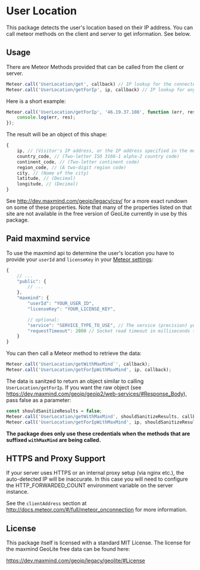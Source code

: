 # User Location

This package detects the user's location based on their IP address. You can call meteor methods on the client and server to get information. See below.


## Usage

There are Meteor Methods provided that can be called from the client or server.

```js
Meteor.call('UserLocation/get', callback) // IP lookup for the connected user
Meteor.call('UserLocation/getForIp', ip, callback) // IP lookup for any ip
```

Here is a short example:

```js
Meteor.call('UserLocation/getForIp', '46.19.37.108', function (err, res) {
    console.log(err, res);
});
```

The result will be an object of this shape:

```js
{
    ip, // (Visitor's IP address, or the IP address specified in the method call)
    country_code, // (Two-letter ISO 3166-1 alpha-2 country code)
    continent_code, // (Two-letter continent code)
    region_code, // (A two-digit region code)
    city, // (Name of the city)
    latitude, // (Decimal)
    longitude, // (Decimal)
}
```

See http://dev.maxmind.com/geoip/legacy/csv/ for a more exact rundown on some of these properties. Note that many of the properties listed on that site are not available in the free version of GeoLite currently in use by this package.

## Paid maxmind service

To use the maxmind api to determine the user's location you have to provide your `userId` and `licenseKey` in your [Meteor settings](https://docs.meteor.com/api/core.html#Meteor-settings):

```js
{
    // ...
    "public": {
        // ...
    },
    "maxmind": {
        "userId": "YOUR_USER_ID",
        "licenseKey": "YOUR_LICENSE_KEY",

        // optional:
        "service": "SERVICE_TYPE_TO_USE", // The service (precision) you'd like to use: insights, city, country (default). Remember to turn off sanitization.
        "requestTimeout": 2000 // Socket read timeout in milliseconds to wait for reply from MaxMind (default: 2000)
    }
}
```

You can then call a Meteor method to retrieve the data:
```js
Meteor.call('UserLocation/getWithMaxMind`', callback);
Meteor.call('UserLocation/getForIpWithMaxMind', ip, callback);
```

The data is sanitzed to return an object similar to calling `UserLocation/getForIp`. If you want the raw object (see https://dev.maxmind.com/geoip/geoip2/web-services/#Response_Body), pass false as a parameter:
```js
const shouldSanitizeResults = false;
Meteor.call('UserLocation/getWithMaxMind', shouldSanitizeResults, callback);
Meteor.call('UserLocation/getForIpWithMaxMind', ip, shouldSanitizeResults, callback);
```

**The package does only use these credentials when the methods that are suffixed `withMaxMind` are being called.**


## HTTPS and Proxy Support

If your server uses HTTPS or an internal proxy setup (via nginx etc.), the auto-detected IP will be inaccurate. In this case you will need to configure the HTTP_FORWARDED_COUNT environment variable on the server instance.

See the `clientAddress` section at http://docs.meteor.com/#/full/meteor_onconnection for more information.


## License

This package itself is licensed with a standard MIT License. The license for the maxmind GeoLite free data can be found here:

https://dev.maxmind.com/geoip/legacy/geolite/#License
